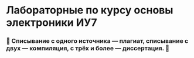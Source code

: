 # Лабораторные по курсу основы электроники ИУ7

### 🦊 Списывание с одного источника — плагиат, списывание с двух — компиляция, с трёх и более — диссертация. 🦊